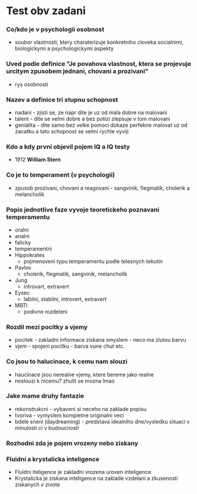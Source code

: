 # Test obv zadani

### Co/kdo je v psychologii osobnost

- soubor vlastnosti, ktery charaterizuje konkretniho cloveka socialnimi, biologickymi a psychologickymi aspekty

### Uved podle definice "Je povahova vlastnost, ktera se projevuje urcitym zpusobem jednani, chovani a prozivani"

- rys osobnosti

### Nazev a definice tri stupnu schopnost

- nadani - zjisti se, ze napr dite je uz od mala dobre na malovani
- talent - dite se velmi dobre a bez potizi zlepsuje v tom malovani
- genialita - dite samo bez velke pomoci dokaze perfekne malovat uz od zacatku a tato schopnost se velmi rychle vyviji 

### Kdo a kdy prvni objevil pojem IQ a IQ testy

- 1912 **William Stern**

### Co je to temperament (v psychologii)

- zpusob prozivani, chovani a reagovani -  sangvinik, flegmatik, cholerik a melancholik

### Popis jednotlive faze vyvoje teoretickeho poznavani temperamentu

- oralni
- analni
- falicky
- temperamentni
- Hippokrates 
  - pojmenoveni typu temperamentu podle telesnych tekutin
- Pavlov
  - cholerik, flegmatik, sangvinik, melancholik
- Jung
  - introvart, extravert
- Eysec
  - labilni, stabilni, introvert, extravert
- MBTI
  - podivne rozdeleni  

### Rozdil mezi pocitky a vjemy

- pocitek - zakladni informace ziskana smyslem - neco ma zlutou barvu
- vjem - spojeni pocitku - barva vune chut etc.

### Co jsou to halucinace, k cemu nam slouzi

- haucinace jsou nerealne vjemy, ktere bereme jako realne
- neslouzi k nicemu? zhulit se mozna lmao

### Jake mame druhy fantazie

- rekonstrukcni - vybaveni si neceho na zaklade popisu
- tvoriva - vymysleni kompletne originalni veci
- bdele sneni (daydreaming) - predstava idealniho dne/vysledku situaci v minulosti ci v budoucnosti

### Rozhodni zda je pojem vrozeny nebo ziskany

### Fluidni a krystalicka inteligence

- Fluidni iteligence je zakladni vrozena uroven inteligence
- Krystalicka je ziskana inteligence na zaklade vzdelani a zkusenosti ziskanych v zivote

